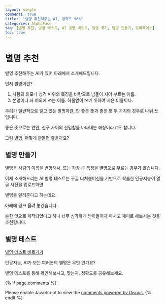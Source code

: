 ```yaml
---
layout: single
comments: true
title:  "별명 추천해주는 AI, 정확도 96%"
categories: AlphaFace
tag: [별명 추천, 별명 테스트, AI 별명 테스트, 별명 찾기, 별명 만들기, 알파페이스]
toc: true
---
```


  <!-- Google addsense -->
  <script async src="https://pagead2.googlesyndication.com/pagead/js/adsbygoogle.js?client=ca-pub-2367691231152778"
    crossorigin="anonymous"></script>
  <!-- 상단 2개 -->
  <ins class="adsbygoogle" style="display:block" data-ad-client="ca-pub-2367691231152778" data-ad-slot="7442206282"
    data-ad-format="auto" data-full-width-responsive="true"></ins>
  <script>
    (adsbygoogle = window.adsbygoogle || []).push({});
  </script>


# 별명 추천

별명 추천해주는 AI가 있어 아래에서 소개해드립니다.

먼저 별명이란?
1) 사람의 외모나 성격 따위의 특징을 바탕으로 남들이 지어 부르는 이름.
2) 본명이나 자 이외에 쓰는 이름. 허물없이 쓰기 위하여 지은 이름이다.

우리가 일반적으로 알고 있는 별명이란, 안 좋은 뜻과 좋은 뜻 두 가지의 경우로 나눠 쓰입니다.

좋은 뜻으로는 연인, 친구 사이의 친밀함을 나타내는 애칭이라고도 합니다.

그럼 별명, 어떻게 만들면 좋을까요?

## 별명 만들기

별명은 사람의 이름을 변형해서, 또는 가장 큰 특징을 별명으로 부르는 경우가 많습니다.

이제 소개해드리는 AI 별명 테스트는 구글 티쳐블머신을 기반으로 학습한 인공지능이 얼굴 사진을 업로드하면

별명을 알려준다고 하는데요.

아래에 링크 올려 놓겠습니다.

순한 맛으로 제작되었다고 하니 너무 심각하게 받아들이지 마시고 재미로 해보시는 것을 추천합니다.

## 별명 테스트

<a href="https://alphaface-ai.com/nicknametest/">별명 테스트 바로가기</a>

인공지능, AI가 보는 여러분의 별명은 무엇 인가요?

별명 테스트를 통해 확인해보시고, 맞는지, 정확도를 공유해보세요.


  <!-- Google addsense -->
  <script async src="https://pagead2.googlesyndication.com/pagead/js/adsbygoogle.js?client=ca-pub-2367691231152778"
    crossorigin="anonymous"></script>
  <!-- alphaface.footer.add -->
  <ins class="adsbygoogle" style="display:block" data-ad-client="ca-pub-2367691231152778" data-ad-slot="8141421734"
    data-ad-format="auto" data-full-width-responsive="true"></ins>
  <script>
    (adsbygoogle = window.adsbygoogle || []).push({});
  </script>


{% if page.comments %}
<div id="disqus_thread"></div>
<script>
    /**
    *  RECOMMENDED CONFIGURATION VARIABLES: EDIT AND UNCOMMENT THE SECTION BELOW TO INSERT DYNAMIC VALUES FROM YOUR PLATFORM OR CMS.
    *  LEARN WHY DEFINING THESE VARIABLES IS IMPORTANT: https://disqus.com/admin/universalcode/#configuration-variables    */
    
    var disqus_config = function () {
    this.page.url = "{{ page.url | absolute_url }};";  // Replace PAGE_URL with your page's canonical URL variable
    this.page.identifier = "{{ page.id }}";; // Replace PAGE_IDENTIFIER with your page's unique identifier variable
    };
    
    (function() { // DON'T EDIT BELOW THIS LINE
    var d = document, s = d.createElement('script');
    s.src = 'https://alphafaceblog.disqus.com/embed.js';
    s.setAttribute('data-timestamp', +new Date());
    (d.head || d.body).appendChild(s);
    })();
</script>
<noscript>Please enable JavaScript to view the <a href="https://disqus.com/?ref_noscript">comments powered by Disqus.</a></noscript>
{% endif %}